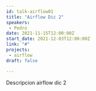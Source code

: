 ```yaml
---
id: talk-airflow01
title: "Airflow Dic 2"
speakers:
 - Pedro
date: 2021-11-15T12:00:00Z
start_date: 2021-12-03T12:00:00Z
link: "#" 
projects: 
 - airflow
draft: false

---
```


Descripcion airflow dic 2

